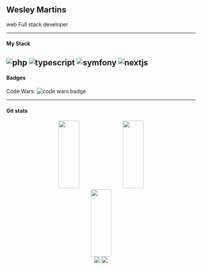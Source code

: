 ## Wesley Martins
web Full stack developer

---
#### My Stack
![php](https://img.shields.io/badge/php-1f2430?style=for-the-badge&logo=php)
![typescript](https://img.shields.io/badge/typescript-1f2430?style=for-the-badge&logo=typescript)
![symfony](https://img.shields.io/badge/symfony-1f2430?style=for-the-badge&logo=symfony)
![nextjs](https://img.shields.io/badge/next_js-1f2430?style=for-the-badge&logo=next_js)
---
#### Badges
Code Wars: ![code wars badge](https://www.codewars.com/users/wesleyjs/badges/micro)

---
#### Git stats
<div style="text-align: center;">
    <img width="33%" height="180" src="https://github-readme-stats.vercel.app/api?username=wesleyjs&show_icons=true&theme=ayu-mirage">
    <img width="33%" height="180" src="https://github-readme-streak-stats.herokuapp.com/?user=wesleyjs&theme=ayu-mirage">
    <img width="33%" height="180" src="https://github-readme-stats.vercel.app/api/top-langs/?username=wesleyJs&layout=compact&langs_count=7&theme=false">
 
</div>

 <div style="text-align: center"> 
  <a href="https://www.instagram.com/wesley_vmartins/" target="_blank"><img src="https://img.shields.io/badge/-Instagram-%23E4405F?style=for-the-badge&logo=instagram&logoColor=white" target="_blank"></a>
  <a href="https://www.linkedin.com/in/wesley-martins-103430207/" target="_blank"><img src="https://img.shields.io/badge/-LinkedIn-%230077B5?style=for-the-badge&logo=linkedin&logoColor=white" target="_blank"></a>  
</div>
